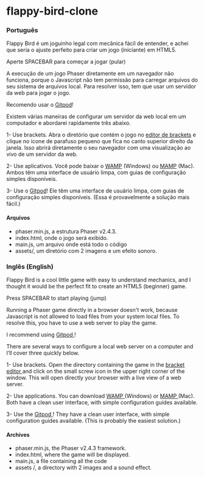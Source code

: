 # flappy-bird-clone
<h3>Português</h3>

Flappy Bird é um joguinho legal com mecânica fácil de entender, 
e achei que seria o ajuste perfeito para criar um jogo (iniciante) em HTML5.

Aperte SPACEBAR para começar a jogar (pular)

A execução de um jogo Phaser diretamente em um navegador não funciona, 
porque o Javascript não tem permissão para carregar arquivos do seu sistema 
de arquivos local. Para resolver isso, tem que usar um servidor da web 
para jogar o jogo.

Recomendo usar o <a href="https://gitpod.io/">Gitpod</a>!

Existem várias maneiras de configurar um servidor da web local
em um computador e abordarei rapidamente três abaixo.

1- Use brackets. Abra o diretório que contém o jogo no <a href="http://brackets.io/">editor de brackets</a>
e clique no ícone de parafuso pequeno que fica no canto superior direito da janela. Isso abrirá diretamente
o seu navegador com uma visualização ao vivo de um servidor da web.

2- Use aplicativos. Você pode baixar o <a href="http://www.wampserver.com/en/">WAMP</a> (Windows) ou <a href="https://www.mamp.info/en/">MAMP</a>
(Mac). Ambos têm uma interface de usuário limpa, com guias de configuração simples disponíveis.

3- Use o <a href="https://gitpod.io/">Gitpod</a>!
Ele têm uma interface de usuário limpa, com guias de configuração simples disponíveis.
(Essa é provavelmente a solução mais fácil.)

<h4>Arquivos</h4>

- phaser.min.js, a estrutura Phaser v2.4.3.
- index.html, onde o jogo será exibido.
- main.js, um arquivo onde está todo o código
- assets/, um diretório com 2 imagens e um efeito sonoro.

<h3>Inglês (English)</h3>

Flappy Bird is a cool little game with easy to understand mechanics,
and I thought it would be the perfect fit to create an HTML5 (beginner) game.

Press SPACEBAR to start playing (jump)

Running a Phaser game directly in a browser doesn't work,
because Javascript is not allowed to load files from your system
local files. To resolve this, you have to use a web server
to play the game.

I recommend using <a href="https://gitpod.io/"> Gitpod </a>!

There are several ways to configure a local web server
on a computer and I’ll cover three quickly below.

1- Use brackets. Open the directory containing the game in the <a href="http://brackets.io/"> bracket editor </a>
and click on the small screw icon in the upper right corner of the window. This will open directly
your browser with a live view of a web server.

2- Use applications. You can download <a href="http://www.wampserver.com/en/"> WAMP </a> (Windows) or <a href = "https://www.mamp.info/en/" > MAMP </a>
(Mac). Both have a clean user interface, with simple configuration guides available.

3- Use the <a href="https://gitpod.io/"> Gitpod </a>!
They have a clean user interface, with simple configuration guides available.
(This is probably the easiest solution.)

<h4>Archives</h4>

- phaser.min.js, the Phaser v2.4.3 framework.
- index.html, where the game will be displayed.
- main.js, a file containing all the code
- assets /, a directory with 2 images and a sound effect.